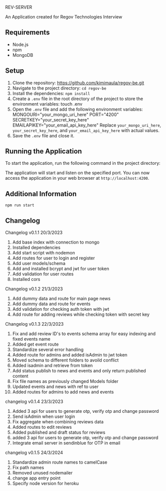 REV-SERVER

An Application created for Regov Technologies Interview

## Requirements

- Node.js
- npm
- MongoDB

## Setup

1. Clone the repository:
   https://github.com/kimimaula/regov-be.git
2. Navigate to the project directory:
   `cd regov-be`
3. Install the dependencies:
   `npm install`
4. Create a `.env` file in the root directory of the project to store the environment variables:
   touch .env
5. Open the `.env` file and add the following environment variables:
   MONGOURI="your_mongo_uri_here"
   PORT="4200"
   SECRETKEY="your_secret_key_here"
   EMAILAPIKEY="your_email_api_key_here"
   Replace `your_mongo_uri_here`, `your_secret_key_here`, and `your_email_api_key_here` with actual values.
6. Save the `.env` file and close it.

## Running the Application

To start the application, run the following command in the project directory:

The application will start and listen on the specified port. You can now access the application in your web browser at `http://localhost:4200`.

## Additional Information

`npm run start`

## Changelog

Changelog v0.1.1 20/3/2023

1. Add base index with connection to mongo
2. Installed dependencies
3. Add start script with nodemon
4. Add routes for user to login and register
5. Add user models/schema
6. Add and installed bcrypt and jwt for user token
7. Add validation for user routes
8. Installed cors

Changelog v0.1.2 21/3/2023

1. Add dummy data and route for main page news
2. Add dummy data and route for events
3. Add validation for checking auth token with jwt
4. Add route for adding reviews while checking token with secret key

Changelog v0.1.3 22/3/2023

1. Fix and add review ID's to events schema array for easy indexing and fixed events name
2. Added get event route
3. Standardize several error handling
4. Added route for admins and added isAdmin to jwt token
5. Moved schema to different folders to avoild conflict
6. Added isadmin and retrieve from token
7. Add status publish to news and events and only return published content
8. Fix file names as previously changed Models folder
9. Updated events and news with ref to user
10. Added routes for admins to add news and events

changelog v0.1.4 23/3/2023

1. Added 3 api for users to generate otp, verify otp and change password
2. Send isAdmin when user login
3. Fix aggregate when combining reviews data
4. Added routes to edit reviews
5. Added published and draft status for reviews
6. added 3 api for users to generate otp, verify otp and change password
7. Integrate email server in sendinblue for OTP in email

changelog v0.1.5 24/3/2024

1. Standardize admin route names to camelCase
2. Fix path names
3. Removed unused nodemailer
4. change app entry point
5. Specify node version for heroku
